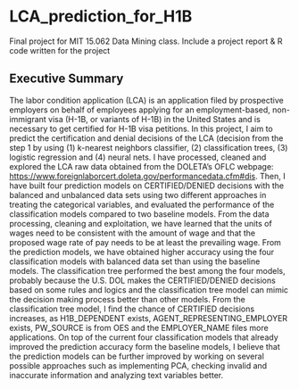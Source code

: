 # LCA_prediction_for_H1B
Final project for MIT 15.062 Data Mining class. Include a project report &amp; R code written for the project

## Executive Summary
The labor condition application (LCA) is an application filed by prospective employers on behalf of employees applying for an employment-based, non-immigrant visa (H-1B, or variants of H-1B) in the United States and is necessary to get certified for H-1B visa petitions. In this project, I aim to predict the certification and denial decisions of the LCA (decision from the step 1 by using (1) k-nearest neighbors classifier, (2) classification trees, (3) logistic regression and (4) neural nets. I have processed, cleaned and explored the LCA raw data obtained from the DOLETA’s OFLC webpage: https://www.foreignlaborcert.doleta.gov/performancedata.cfm#dis. Then, I have built four prediction models on CERTIFIED/DENIED decisions with the balanced and unbalanced data sets using two different approaches in treating the categorical variables, and evaluated the performance of the classification models compared to two baseline models. From the data processing, cleaning and exploitation, we have learned that the units of wages need to be consistent with the amount of wage and that the proposed wage rate of pay needs to be at least the prevailing wage. From the prediction models, we have obtained higher accuracy using the four classification models with balanced data set than using the baseline models. The classification tree performed the best among the four models, probably because the U.S. DOL makes the CERTIFIED/DENIED decisions based on some rules and logics and the classification tree model can mimic the decision making process better than other models. From the classification tree model, I find the chance of CERTIFIED decisions increases, as H1B_DEPENDENT exists, AGENT_REPRESENTING_EMPLOYER exists, PW_SOURCE is from OES and the EMPLOYER_NAME files more applications. On top of the current four classification models that already improved the prediction accuracy form the baseline models, I believe that the prediction models can be further improved by working on several possible approaches such as implementing PCA, checking invalid and inaccurate information and analyzing text variables better.
